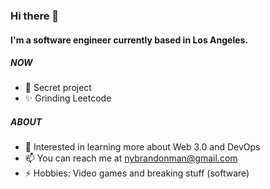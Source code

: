 ### Hi there 👋

#### I'm a software engineer currently based in Los Angeles.

##### NOW

- 🚀 Secret project
- ✨ Grinding Leetcode

##### ABOUT

- 🌱 Interested in learning more about Web 3.0 and DevOps
- 📫 You can reach me at nybrandonman@gmail.com
- ⚡️ Hobbies: Video games and breaking stuff (software)

<!---
brandoncoding/brandoncoding is a ✨ special ✨ repository because its `README.md` (this file) appears on your GitHub profile.
You can click the Preview link to take a look at your changes.
--->
